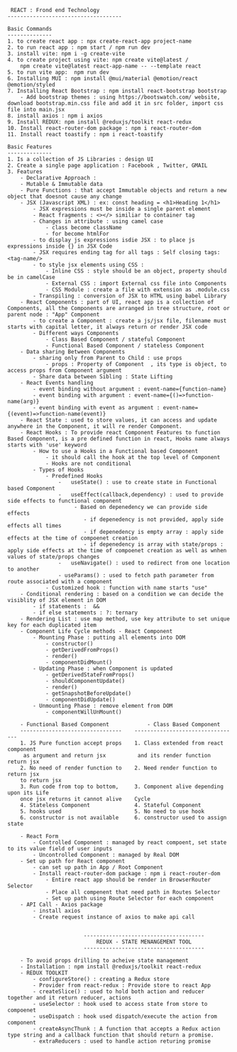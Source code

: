      REACT : Frond end Technology 
    ------------------------------------

    Basic Commands
    --------------
    1. to create react app : npx create-react-app project-name
    2. to run react app : npm start / npm run dev
    3. install vite: npm i -g create-vite
    4. to create project using vite: npm create vite@latest /
        npm create vite@latest react-app-name -- --template react
    5. to run vite app:  npm run dev
    6. Installing MUI : npm install @mui/material @emotion/react @emotion/styled
    7. Installing React Bootstrap : npm install react-bootstrap bootstrap
        - Add bootstrap themes : using https://bootswatch.com/ website, download bootstrap.min.css file and add it in src folder, import css file into main.jsx
    8. install axios : npm i axios
    9. Install REDUX: npm install @reduxjs/toolkit react-redux
    10. Install react-router-dom package : npm i react-router-dom
    11. Install react toastify : npm i react-toastify

    Basic Features
    --------------
    1. Is a collection of JS Libraries : design UI 
    2. Create a single page application : Facebook , Twitter, GMAIL
    3. Features
        - Declarative Approach : 
        - Mutable & Immutable data 
        - Pure Functions : that accept Immutable objects and return a new object that doesnot cause any change
        - JSX (Javascript XML) : ex: const heading = <h1>Heading 1</h1>
            - JSX expressions must be inside a single parent element
            - React fragments : <></> similiar to container tag
            - Changes in attribute : using camel case
                - class become className
                - for become htmlFor
            - to display js expressions isdie JSX : to place js expressions inside {} in JSX Code
            - JSX requires ending tag for all tags : Self closing tags: <tag-name/>
            - to style jsx elements using CSS : 
                - Inline CSS : style should be an object, property should be in camelCase
                - External CSS : import External css file into Components
                - CSS Module : create a file with extension as .module.css
            - Transpiling : conversion of JSX to HTML using babel Library
        - React Components : part of UI, react app is a collection of Components, all the Components are arranged in tree structure, root or parent node : "App" Component
            - to create a Component : create a js/jsx file, filename must starts with capital letter, it always return or render JSX code 
            - Different ways Components
                - Class Based Component / stateful Component
                - Functional Based Component / stateless Component
        - Data sharing Between Components
            - sharing only from Parent to Child : use props
                - props : Property of Component  , its type is object, to access props from Component argument
            - Share data between Sibling : State Lifting
        - React Events handling
            - event binding without argument : event-name={function-name}
            - event binding with argument : event-name={()=>function-name(arg)}
            - event binding with event as argument : event-name={(event)=>function-name(event)}
        - React State : used to store values, it can access and update anywhere in the Component, it will re render Component.
        - React Hooks : To provide react Component Features to function Based Component, is a pre defined function in react, Hooks name always starts with 'use' keyword
            - How to use a Hooks in a Functional based Component
                - it should call the hook at the top level of Component
                - Hooks are not conditional
            - Types of Hooks
                - Predefined Hooks
                    -   useState() : use to create state in Functional based Component
                    -   useEffect(callback,dependency) : used to provide side effects to functional component
                         - Based on depenedency we can provide side effects
                            - if depenedency is not provided, apply side effects all times
                            - if depenedency is empty array : apply side effects at the time of compoenet creation
                            - if depenedency is array with state/props : apply side effects at the time of compoenet creation as well as wnhen values of state/props changes
                    -   useNavigate() : used to redirect from one location to another
                    - useParams() : used to fetch path parameter from route associated with a component
                - Customized hook : function with name starts "use"
        - Conditional rendering : based on a condition we can decide the visiblity of JSX element in DOM
            - if statements :  &&
            - if else statements : ?: ternary
        - Rendering List : use map method, use key attribute to set unique key for each duplicated item
        - Component Life Cycle methods - React Component
            - Mounting Phase : putting all elements into DOM
                - constructor()
                - getDerivedFromProps()
                - render()
                - componentDidMount()
            - Updating Phase : when Component is updated
                - getDerivedStateFromProps()
                - shouldComponentUpdate()
                - render()
                - getSnapshotBeforeUpdate()
                - componentDidUpdate()
            - Unmounting Phase : remove element from DOM
                - componentWillUnMount()
                
        - Functional Based Component            - Class Based Component
        --------------------------------    ---------------------------------
        1. JS Pure function accept props    1. Class extended from react component
         as argument and return jsx          and its render function return jsx
        2. No need of render function to    2. Need render function to return jsx
        to return jsx
        3. Run code from top to bottom,     3. Component alive depending upon its Life
        once jsx returns it cannot alive    Cycle
        4. Stateless Component              4. Stateful Component
        5. hooks used                       5. No need to use hook 
        6. constructor is not available     6. constructor used to assign state

        - React Form 
            - Controlled Component : managed by react compoent, set state to its value field of user inputs
            - Uncontrolled Component : managed by Real DOM
        - Set up path for React component
            - can set up path in App / Root Component
            - Install react-router-dom package : npm i react-router-dom
                - Entire react app should be render in BrowserRouter Selector
                - Place all compenent that need path in Routes Selector
                - Set up path using Route Selector for each component
        - API Call - Axios package
            - install axios
            - Create request instance of axios to make api call


                            --------------------------------------
                                REDUX - STATE MENANGEMENT TOOL 
                            --------------------------------------

        - To avoid props drilling to acheive state management
        - Installation : npm install @reduxjs/toolkit react-redux
        - REDUX TOOLKIT 
            - configureStore() : creating a Redux store
            - Provider from react-redux : Provide store to react App 
            - createSlice() : used to hold both action and reducer together and it return reducer, actions
            - useSelector : hook used to access state from store to compoenet
            - useDispatch : hook used dispatch/execute the action from component
            - createAsyncThunk : A function that accepts a Redux action type string and a callback function that should return a promise.
            - extraReducers : used to handle action returing promise
